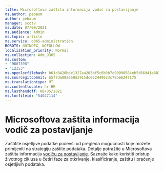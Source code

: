 ```yaml
---
title: Microsoftova zaštita informacija vodič za postavljanje
ms.author: pebaum
author: pebaum
manager: scotv
ms.date: 07/09/2021
ms.audience: Admin
ms.topic: article
ms.service: o365-administration
ROBOTS: NOINDEX, NOFOLLOW
localization_priority: Normal
ms.collection: Adm_O365
ms.custom:
- "9007398"
- "12353"
ms.openlocfilehash: b61c8426bde1327aa203bf5c6b0b7c90996584eb5d66941a683e3672654619ac
ms.sourcegitcommit: b5f7da89a650d2915dc652449623c78be6247175
ms.translationtype: MT
ms.contentlocale: hr-HR
ms.lasthandoff: 08/05/2021
ms.locfileid: "54027114"
---
```

# <a name="microsoft-information-protection-setup-guide"></a>Microsoftova zaštita informacija vodič za postavljanje

Zaštitite osjetljive podatke počevši od pregleda mogućnosti koje možete primijeniti na strategiju zaštite podataka. Detalje potražite u Microsoftova zaštita informacija [vodiču za postavljanje](https://admin.microsoft.com/adminportal/home#/modernonboarding/mipsetupguide). Saznajte kako koristiti pristup životnog ciklusa u četiri faze za otkrivanje, klasificiranje, zaštitu i praćenje osjetljivih podataka.